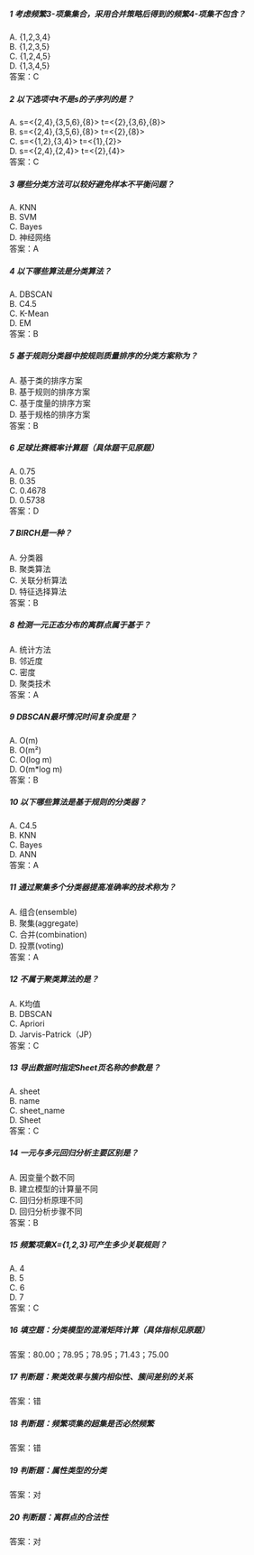 ##### 1 考虑频繁3-项集集合，采用合并策略后得到的频繁4-项集不包含？
A. {1,2,3,4}  
B. {1,2,3,5}  
C. {1,2,4,5}  
D. {1,3,4,5}  
答案：C  

##### 2 以下选项中t不是s的子序列的是？
A. s=<{2,4},{3,5,6},{8}> t=<{2},{3,6},{8}>  
B. s=<{2,4},{3,5,6},{8}> t=<{2},{8}>  
C. s=<{1,2},{3,4}> t=<{1},{2}>  
D. s=<{2,4},{2,4}> t=<{2},{4}>  
答案：C  

##### 3 哪些分类方法可以较好避免样本不平衡问题？
A. KNN  
B. SVM  
C. Bayes  
D. 神经网络  
答案：A  

##### 4 以下哪些算法是分类算法？
A. DBSCAN  
B. C4.5  
C. K-Mean  
D. EM  
答案：B  

##### 5 基于规则分类器中按规则质量排序的分类方案称为？
A. 基于类的排序方案  
B. 基于规则的排序方案  
C. 基于度量的排序方案  
D. 基于规格的排序方案  
答案：B  

##### 6 足球比赛概率计算题（具体题干见原题）
A. 0.75  
B. 0.35  
C. 0.4678  
D. 0.5738  
答案：D  

##### 7 BIRCH是一种？
A. 分类器  
B. 聚类算法  
C. 关联分析算法  
D. 特征选择算法  
答案：B  

##### 8 检测一元正态分布的离群点属于基于？
A. 统计方法  
B. 邻近度  
C. 密度  
D. 聚类技术  
答案：A  

##### 9 DBSCAN最坏情况时间复杂度是？
A. O(m)  
B. O(m²)  
C. O(log m)  
D. O(m\*log m)  
答案：B  

##### 10 以下哪些算法是基于规则的分类器？
A. C4.5  
B. KNN  
C. Bayes  
D. ANN  
答案：A  

##### 11 通过聚集多个分类器提高准确率的技术称为？
A. 组合(ensemble)  
B. 聚集(aggregate)  
C. 合并(combination)  
D. 投票(voting)  
答案：A  

##### 12 不属于聚类算法的是？
A. K均值  
B. DBSCAN  
C. Apriori  
D. Jarvis-Patrick（JP）  
答案：C  

##### 13 导出数据时指定Sheet页名称的参数是？
A. sheet  
B. name  
C. sheet_name  
D. Sheet  
答案：C  

##### 14 一元与多元回归分析主要区别是？
A. 因变量个数不同  
B. 建立模型的计算量不同  
C. 回归分析原理不同  
D. 回归分析步骤不同  
答案：B  

##### 15 频繁项集X={1,2,3}可产生多少关联规则？
A. 4  
B. 5  
C. 6  
D. 7  
答案：C  

##### 16 填空题：分类模型的混淆矩阵计算（具体指标见原题）
答案：80.00；78.95；78.95；71.43；75.00  

##### 17 判断题：聚类效果与簇内相似性、簇间差别的关系
答案：错  

##### 18 判断题：频繁项集的超集是否必然频繁
答案：错  

##### 19 判断题：属性类型的分类
答案：对  

##### 20 判断题：离群点的合法性
答案：对  